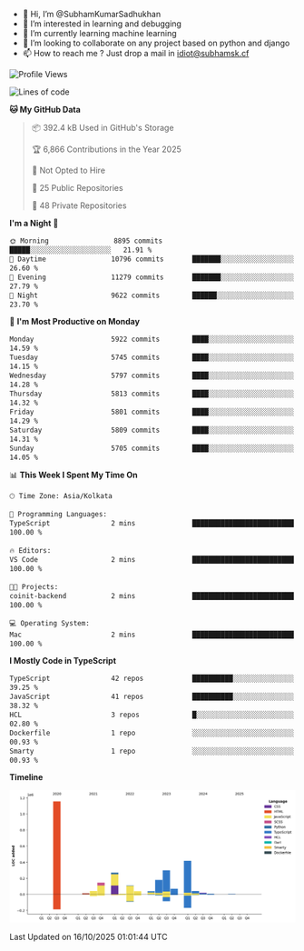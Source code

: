 - 👋 Hi, I’m @SubhamKumarSadhukhan
- 👀 I’m interested in learning and debugging
- 🌱 I’m currently learning machine learning
- 💞️ I’m looking to collaborate on any project based on python and django
- 📫 How to reach me ?
      Just drop a mail in idiot@subhamsk.cf

<!---
SubhamKumarSadhukhan/SubhamKumarSadhukhan is a ✨ special ✨ repository because its `README.md` (this file) appears on your GitHub profile.
You can click the Preview link to take a look at your changes.
--->


<!--START_SECTION:waka-->
![Profile Views](http://img.shields.io/badge/Profile%20Views-0-blue)

![Lines of code](https://img.shields.io/badge/From%20Hello%20World%20I%27ve%20Written-2.8%20million%20lines%20of%20code-blue)

**🐱 My GitHub Data** 

> 📦 392.4 kB Used in GitHub's Storage 
 > 
> 🏆 6,866 Contributions in the Year 2025
 > 
> 🚫 Not Opted to Hire
 > 
> 📜 25 Public Repositories 
 > 
> 🔑 48 Private Repositories 
 > 
**I'm a Night 🦉** 

```text
🌞 Morning                8895 commits        █████░░░░░░░░░░░░░░░░░░░░   21.91 % 
🌆 Daytime                10796 commits       ███████░░░░░░░░░░░░░░░░░░   26.60 % 
🌃 Evening                11279 commits       ███████░░░░░░░░░░░░░░░░░░   27.79 % 
🌙 Night                  9622 commits        ██████░░░░░░░░░░░░░░░░░░░   23.70 % 
```
📅 **I'm Most Productive on Monday** 

```text
Monday                   5922 commits        ████░░░░░░░░░░░░░░░░░░░░░   14.59 % 
Tuesday                  5745 commits        ████░░░░░░░░░░░░░░░░░░░░░   14.15 % 
Wednesday                5797 commits        ████░░░░░░░░░░░░░░░░░░░░░   14.28 % 
Thursday                 5813 commits        ████░░░░░░░░░░░░░░░░░░░░░   14.32 % 
Friday                   5801 commits        ████░░░░░░░░░░░░░░░░░░░░░   14.29 % 
Saturday                 5809 commits        ████░░░░░░░░░░░░░░░░░░░░░   14.31 % 
Sunday                   5705 commits        ████░░░░░░░░░░░░░░░░░░░░░   14.05 % 
```


📊 **This Week I Spent My Time On** 

```text
🕑︎ Time Zone: Asia/Kolkata

💬 Programming Languages: 
TypeScript               2 mins              █████████████████████████   100.00 % 

🔥 Editors: 
VS Code                  2 mins              █████████████████████████   100.00 % 

🐱‍💻 Projects: 
coinit-backend           2 mins              █████████████████████████   100.00 % 

💻 Operating System: 
Mac                      2 mins              █████████████████████████   100.00 % 
```

**I Mostly Code in TypeScript** 

```text
TypeScript               42 repos            ██████████░░░░░░░░░░░░░░░   39.25 % 
JavaScript               41 repos            ██████████░░░░░░░░░░░░░░░   38.32 % 
HCL                      3 repos             █░░░░░░░░░░░░░░░░░░░░░░░░   02.80 % 
Dockerfile               1 repo              ░░░░░░░░░░░░░░░░░░░░░░░░░   00.93 % 
Smarty                   1 repo              ░░░░░░░░░░░░░░░░░░░░░░░░░   00.93 % 
```



**Timeline**

![Lines of Code chart](https://raw.githubusercontent.com/SubhamKumarSadhukhan/SubhamKumarSadhukhan/main/assets/bar_graph.png)


 Last Updated on 16/10/2025 01:01:44 UTC
<!--END_SECTION:waka-->

